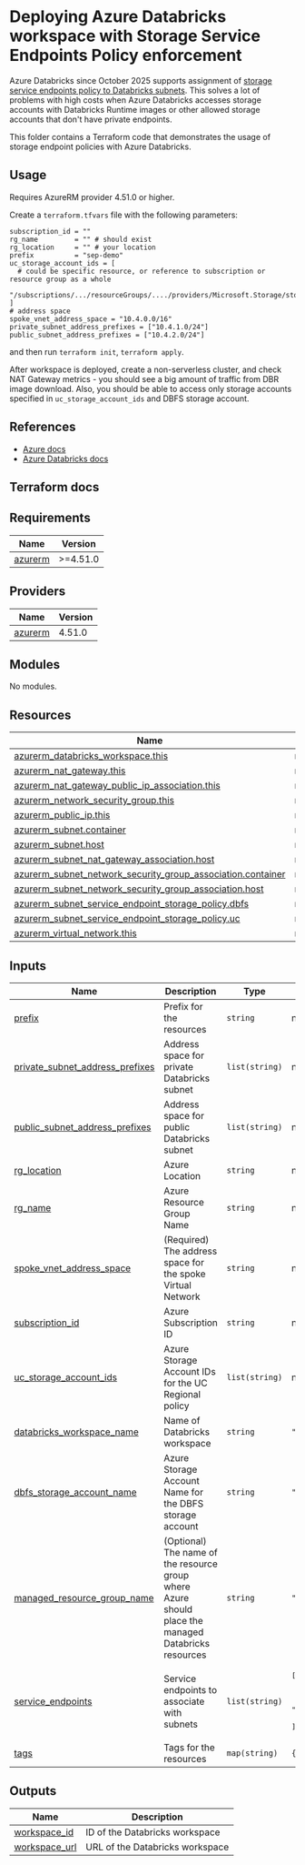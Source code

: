 # Deploying Azure Databricks workspace with Storage Service Endpoints Policy enforcement

Azure Databricks since October 2025 supports assignment of [storage service endpoints policy to Databricks subnets](https://learn.microsoft.com/en-us/azure/databricks/security/network/classic/service-endpoints).  This solves a lot of problems with high costs when Azure Databricks accesses storage accounts with Databricks Runtime images or other allowed storage accounts that don't have private endpoints. 

This folder contains a Terraform code that demonstrates the usage of storage endpoint policies with Azure Databricks.

## Usage

Requires AzureRM provider 4.51.0 or higher.

Create a `terraform.tfvars` file with the following parameters:

```hcl
subscription_id = ""
rg_name         = "" # should exist
rg_location     = "" # your location
prefix          = "sep-demo"
uc_storage_account_ids = [
  # could be specific resource, or reference to subscription or resource group as a whole
  "/subscriptions/.../resourceGroups/..../providers/Microsoft.Storage/storageAccounts/<storage_account>"
]
# address space
spoke_vnet_address_space = "10.4.0.0/16"
private_subnet_address_prefixes = ["10.4.1.0/24"]
public_subnet_address_prefixes = ["10.4.2.0/24"]
```

and then run `terraform init`, `terraform apply`.

After workspace is deployed, create a non-serverless cluster, and check NAT Gateway metrics - you should see a big amount of traffic from DBR image download. Also, you should be able to access only storage accounts specified in `uc_storage_account_ids` and DBFS storage account.

## References

* [Azure docs](https://learn.microsoft.com/en-us/azure/virtual-network/virtual-network-service-endpoint-policies-overview)
* [Azure Databricks docs](https://learn.microsoft.com/en-us/azure/databricks/security/network/classic/service-endpoints)

## Terraform docs

<!-- BEGIN_TF_DOCS -->
## Requirements

| Name | Version |
|------|---------|
| <a name="requirement_azurerm"></a> [azurerm](#requirement\_azurerm) | >=4.51.0 |

## Providers

| Name | Version |
|------|---------|
| <a name="provider_azurerm"></a> [azurerm](#provider\_azurerm) | 4.51.0 |

## Modules

No modules.

## Resources

| Name | Type |
|------|------|
| [azurerm_databricks_workspace.this](https://registry.terraform.io/providers/hashicorp/azurerm/latest/docs/resources/databricks_workspace) | resource |
| [azurerm_nat_gateway.this](https://registry.terraform.io/providers/hashicorp/azurerm/latest/docs/resources/nat_gateway) | resource |
| [azurerm_nat_gateway_public_ip_association.this](https://registry.terraform.io/providers/hashicorp/azurerm/latest/docs/resources/nat_gateway_public_ip_association) | resource |
| [azurerm_network_security_group.this](https://registry.terraform.io/providers/hashicorp/azurerm/latest/docs/resources/network_security_group) | resource |
| [azurerm_public_ip.this](https://registry.terraform.io/providers/hashicorp/azurerm/latest/docs/resources/public_ip) | resource |
| [azurerm_subnet.container](https://registry.terraform.io/providers/hashicorp/azurerm/latest/docs/resources/subnet) | resource |
| [azurerm_subnet.host](https://registry.terraform.io/providers/hashicorp/azurerm/latest/docs/resources/subnet) | resource |
| [azurerm_subnet_nat_gateway_association.host](https://registry.terraform.io/providers/hashicorp/azurerm/latest/docs/resources/subnet_nat_gateway_association) | resource |
| [azurerm_subnet_network_security_group_association.container](https://registry.terraform.io/providers/hashicorp/azurerm/latest/docs/resources/subnet_network_security_group_association) | resource |
| [azurerm_subnet_network_security_group_association.host](https://registry.terraform.io/providers/hashicorp/azurerm/latest/docs/resources/subnet_network_security_group_association) | resource |
| [azurerm_subnet_service_endpoint_storage_policy.dbfs](https://registry.terraform.io/providers/hashicorp/azurerm/latest/docs/resources/subnet_service_endpoint_storage_policy) | resource |
| [azurerm_subnet_service_endpoint_storage_policy.uc](https://registry.terraform.io/providers/hashicorp/azurerm/latest/docs/resources/subnet_service_endpoint_storage_policy) | resource |
| [azurerm_virtual_network.this](https://registry.terraform.io/providers/hashicorp/azurerm/latest/docs/resources/virtual_network) | resource |

## Inputs

| Name | Description | Type | Default | Required |
|------|-------------|------|---------|:--------:|
| <a name="input_prefix"></a> [prefix](#input\_prefix) | Prefix for the resources | `string` | n/a | yes |
| <a name="input_private_subnet_address_prefixes"></a> [private\_subnet\_address\_prefixes](#input\_private\_subnet\_address\_prefixes) | Address space for private Databricks subnet | `list(string)` | n/a | yes |
| <a name="input_public_subnet_address_prefixes"></a> [public\_subnet\_address\_prefixes](#input\_public\_subnet\_address\_prefixes) | Address space for public Databricks subnet | `list(string)` | n/a | yes |
| <a name="input_rg_location"></a> [rg\_location](#input\_rg\_location) | Azure Location | `string` | n/a | yes |
| <a name="input_rg_name"></a> [rg\_name](#input\_rg\_name) | Azure Resource Group Name | `string` | n/a | yes |
| <a name="input_spoke_vnet_address_space"></a> [spoke\_vnet\_address\_space](#input\_spoke\_vnet\_address\_space) | (Required) The address space for the spoke Virtual Network | `string` | n/a | yes |
| <a name="input_subscription_id"></a> [subscription\_id](#input\_subscription\_id) | Azure Subscription ID | `string` | n/a | yes |
| <a name="input_uc_storage_account_ids"></a> [uc\_storage\_account\_ids](#input\_uc\_storage\_account\_ids) | Azure Storage Account IDs for the UC Regional policy | `list(string)` | n/a | yes |
| <a name="input_databricks_workspace_name"></a> [databricks\_workspace\_name](#input\_databricks\_workspace\_name) | Name of Databricks workspace | `string` | `""` | no |
| <a name="input_dbfs_storage_account_name"></a> [dbfs\_storage\_account\_name](#input\_dbfs\_storage\_account\_name) | Azure Storage Account Name for the DBFS storage account | `string` | `""` | no |
| <a name="input_managed_resource_group_name"></a> [managed\_resource\_group\_name](#input\_managed\_resource\_group\_name) | (Optional) The name of the resource group where Azure should place the managed Databricks resources | `string` | `""` | no |
| <a name="input_service_endpoints"></a> [service\_endpoints](#input\_service\_endpoints) | Service endpoints to associate with subnets | `list(string)` | <pre>[<br/>  "Microsoft.EventHub",<br/>  "Microsoft.Storage",<br/>  "Microsoft.AzureActiveDirectory",<br/>  "Microsoft.Sql"<br/>]</pre> | no |
| <a name="input_tags"></a> [tags](#input\_tags) | Tags for the resources | `map(string)` | `{}` | no |

## Outputs

| Name | Description |
|------|-------------|
| <a name="output_workspace_id"></a> [workspace\_id](#output\_workspace\_id) | ID of the Databricks workspace |
| <a name="output_workspace_url"></a> [workspace\_url](#output\_workspace\_url) | URL of the Databricks workspace |
<!-- END_TF_DOCS -->
